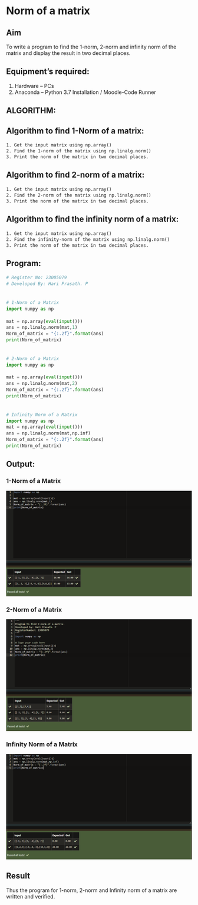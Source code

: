 # Norm of a matrix
## Aim
To write a program to find the 1-norm, 2-norm and infinity norm of the matrix and display the result in two decimal places.
## Equipment’s required:
1.	Hardware – PCs
2.	Anaconda – Python 3.7 Installation / Moodle-Code Runner
## ALGORITHM:

## Algorithm to find 1-Norm of a matrix:
	1. Get the input matrix using np.array()   
    2. Find the 1-norm of the matrix using np.linalg.norm()
	3. Print the norm of the matrix in two decimal places.
## Algorithm to find 2-norm of a matrix:
    1. Get the input matrix using np.array()   
    2. Find the 2-norm of the matrix using np.linalg.norm()
	3. Print the norm of the matrix in two decimal places.
## Algorithm to find the infinity norm of a matrix:
	1. Get the input matrix using np.array()   
    2. Find the infinity-norm of the matrix using np.linalg.norm()
	3. Print the norm of the matrix in two decimal places.

## Program:
```Python
# Register No: 23005079
# Developed By: Hari Prasath. P


# 1-Norm of a Matrix
import numpy as np

mat = np.array(eval(input()))
ans = np.linalg.norm(mat,1)
Norm_of_matrix = "{:.2f}".format(ans)
print(Norm_of_matrix)


# 2-Norm of a Matrix
import numpy as np

mat = np.array(eval(input()))
ans = np.linalg.norm(mat,2)
Norm_of_matrix = "{:.2f}".format(ans)
print(Norm_of_matrix)


# Infinity Norm of a Matrix
import numpy as np
mat = np.array(eval(input()))
ans = np.linalg.norm(mat,np.inf)
Norm_of_matrix = "{:.2f}".format(ans)
print(Norm_of_matrix)

```
## Output:
### 1-Norm of a Matrix
![output](/Screenshot%202023-07-29%20141957.png)

### 2-Norm of a Matrix
![output](/Screenshot%202023-07-29%20142036.png)

### Infinity Norm of a Matrix
![output](/Screenshot%202023-07-29%20142113.png)

## Result
Thus the program for 1-norm, 2-norm and Infinity norm of a matrix are written and verified.
